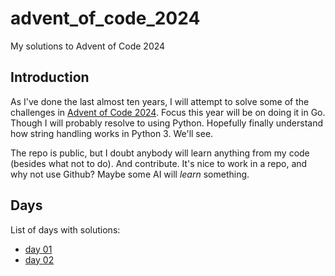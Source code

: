 # advent_of_code_2024
My solutions to Advent of Code 2024

## Introduction
As I've done the last almost ten years, I will attempt to solve some
of the challenges in [Advent of Code
2024](https://adventofcode.com/2024). Focus this year will be on doing
it in Go. Though I will probably resolve to using Python. Hopefully
finally understand how string handling works in Python 3. We'll see.

The repo is public, but I doubt anybody will learn anything from my
code (besides what not to do). And contribute. It's nice to work in a
repo, and why not use Github? Maybe some AI will *learn* something.

## Days
List of days with solutions:

- [day 01](day01/day01_solution.go)
- [day 02](day02/day02_solution.go)


